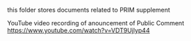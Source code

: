 this folder stores documents related to PRIM supplement

YouTube video recording of anouncement of Public Comment https://www.youtube.com/watch?v=VDT9Ujlyp44
